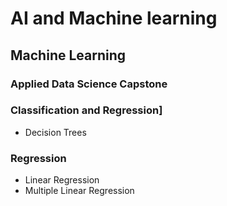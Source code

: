 # AI and Machine learning

## Machine Learning
### Applied Data Science Capstone
### Classification and Regression]
* Decision Trees
### Regression
* Linear Regression
* Multiple Linear Regression
